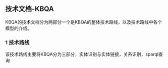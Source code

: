 ## 技术文档-KBQA

​	KBQA的技术文档分为两部分一个是KBQA的整体技术路线，以及技术路线中各个模型的介绍。

### 1 技术路线

​	该技术路线主要将KBQA分为三部分，实体识别与实体链接，关系识别，sparql查询

### 
